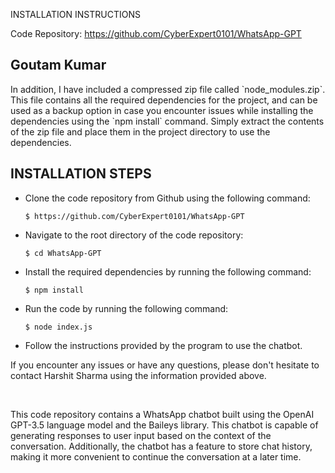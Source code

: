 INSTALLATION INSTRUCTIONS
	<p>Code Repository: <a href="https://github.com/CyberExpert0101/WhatsApp-GPT">https://github.com/CyberExpert0101/WhatsApp-GPT</a></p>
  <h2>Goutam Kumar</h2>
<p>In addition, I have included a compressed zip file called `node_modules.zip`. This file contains all the required dependencies for the project, and can be used as a backup option in case you encounter issues while installing the dependencies using the `npm install` command. Simply extract the contents of the zip file and place them in the project directory to use the dependencies.</p>

<h2>INSTALLATION STEPS</h2>
<div>
  <ul>
    <li>
      <p>Clone the code repository from Github using the following command:</p>
      <pre><code>$ https://github.com/CyberExpert0101/WhatsApp-GPT</code></pre>
    </li>
    <li>
      <p>Navigate to the root directory of the code repository:</p>
      <pre><code>$ cd WhatsApp-GPT</code></pre>
    </li>
    <li>
      <p>Install the required dependencies by running the following command:</p>
      <pre><code>$ npm install</code></pre>
    </li>
    <li>
      <p>Run the code by running the following command:</p>
      <pre><code>$ node index.js</code></pre>
    </li>
    <li>
      <p>Follow the instructions provided by the program to use the chatbot.</p>
    </li>
  </ul>
</div>

<p>If you encounter any issues or have any questions, please don't hesitate to contact Harshit Sharma using the information provided above.</p>
<br>
<p>This code repository contains a WhatsApp chatbot built using the OpenAI GPT-3.5 language model and the Baileys library. This chatbot is capable of generating responses to user input based on the context of the conversation. Additionally, the chatbot has a feature to store chat history, making it more convenient to continue the conversation at a later time.</p>



